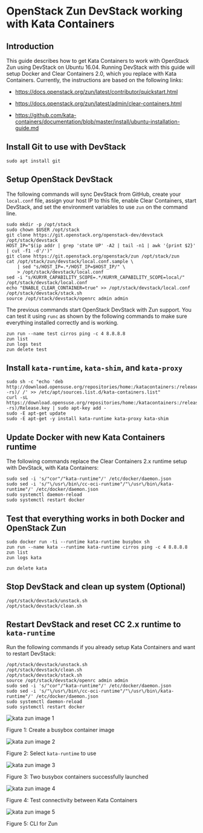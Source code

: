 # OpenStack Zun DevStack working with Kata Containers
## Introduction

This guide describes how to get Kata Containers to work with OpenStack Zun
using DevStack on Ubuntu 16.04. Running DevStack with this guide will setup
Docker and Clear Containers 2.0, which you replace with Kata Containers.
Currently, the instructions are based on the following links:

- https://docs.openstack.org/zun/latest/contributor/quickstart.html

- https://docs.openstack.org/zun/latest/admin/clear-containers.html

- https://github.com/kata-containers/documentation/blob/master/install/ubuntu-installation-guide.md


## Install Git to use with DevStack

```
sudo apt install git
```

## Setup OpenStack DevStack
The following commands will sync DevStack from GitHub, create your
`local.conf` file, assign your host IP to this file, enable Clear
Containers, start DevStack, and set the environment variables to use
`zun` on the command line.
```
sudo mkdir -p /opt/stack
sudo chown $USER /opt/stack
git clone https://git.openstack.org/openstack-dev/devstack /opt/stack/devstack
HOST_IP="$(ip addr | grep 'state UP' -A2 | tail -n1 | awk '{print $2}' | cut -f1 -d'/')"
git clone https://git.openstack.org/openstack/zun /opt/stack/zun
cat /opt/stack/zun/devstack/local.conf.sample \
    | sed "s/HOST_IP=.*/HOST_IP=$HOST_IP/" \
    > /opt/stack/devstack/local.conf
sed -i "s/KURYR_CAPABILITY_SCOPE=.*/KURYR_CAPABILITY_SCOPE=local/" /opt/stack/devstack/local.conf
echo "ENABLE_CLEAR_CONTAINER=true" >> /opt/stack/devstack/local.conf
/opt/stack/devstack/stack.sh
source /opt/stack/devstack/openrc admin admin
```

The previous commands start OpenStack DevStack with Zun support. You can test
it using `runc` as shown by the following commands to make sure everything
installed correctly and is working.

```
zun run --name test cirros ping -c 4 8.8.8.8
zun list
zun logs test
zun delete test
```

## Install `kata-runtime`, `kata-shim`, and `kata-proxy`

```
sudo sh -c "echo 'deb http://download.opensuse.org/repositories/home:/katacontainers:/release/xUbuntu_$(lsb_release -rs)/ /' >> /etc/apt/sources.list.d/kata-containers.list"
curl -sL  https://download.opensuse.org/repositories/home:/katacontainers:/release/xUbuntu_$(lsb_release -rs)/Release.key | sudo apt-key add -
sudo -E apt-get update
sudo -E apt-get -y install kata-runtime kata-proxy kata-shim
```

## Update Docker with new Kata Containers runtime

The following commands replace the Clear Containers 2.x runtime setup with
DevStack, with Kata Containers:

```
sudo sed -i 's/"cor"/"kata-runtime"/' /etc/docker/daemon.json
sudo sed -i 's/"\/usr\/bin\/cc-oci-runtime"/"\/usr\/bin\/kata-runtime"/' /etc/docker/daemon.json
sudo systemctl daemon-reload
sudo systemctl restart docker
```

## Test that everything works in both Docker and OpenStack Zun

```
sudo docker run -ti --runtime kata-runtime busybox sh
zun run --name kata --runtime kata-runtime cirros ping -c 4 8.8.8.8
zun list
zun logs kata

zun delete kata
```

## Stop DevStack and clean up system (Optional)

```
/opt/stack/devstack/unstack.sh
/opt/stack/devstack/clean.sh
```

## Restart DevStack and reset CC 2.x runtime to `kata-runtime`

Run the following commands if you already setup Kata Containers and want to
restart DevStack:

```
/opt/stack/devstack/unstack.sh
/opt/stack/devstack/clean.sh
/opt/stack/devstack/stack.sh
source /opt/stack/devstack/openrc admin admin
sudo sed -i 's/"cor"/"kata-runtime"/' /etc/docker/daemon.json
sudo sed -i 's/"\/usr\/bin\/cc-oci-runtime"/"\/usr\/bin\/kata-runtime"/' /etc/docker/daemon.json
sudo systemctl daemon-reload
sudo systemctl restart docker
```

![kata zun image 1](kata-zun1.png)

Figure 1: Create a busybox container image

![kata zun image 2](kata-zun2.png)

Figure 2: Select `kata-runtime` to use

![kata zun image 3](kata-zun3.png)

Figure 3: Two busybox containers successfully launched

![kata zun image 4](kata-zun4.png)

Figure 4: Test connectivity between Kata Containers

![kata zun image 5](kata-zun5.png)

Figure 5: CLI for Zun
